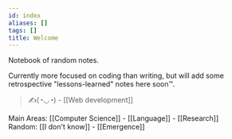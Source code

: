 ```yaml
---
id: index
aliases: []
tags: []
title: Welcome
---
```


Notebook of random notes.  

Currently more focused on coding than writing, but will add some retrospective "lessons-learned" notes here soon™️.  


> ✍️(◔◡◔) - [[Web development]]  


Main Areas: [[Computer Science]] - [[Language]] - [[Research]]  
Random: [[I don't know]] - [[Emergence]]  
